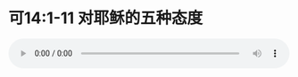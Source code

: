 # 可14:1-11 对耶稣的五种态度

<audio style="width: 100%;" preload="false" controls controlslist="nodownload"><source src="//cdn.wechat.edu.pl/audio/mp3/old/27585.mp3" type="audio/mpeg">Your browser does not support the audio element.</audio>


